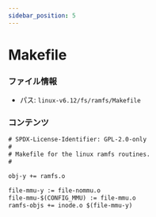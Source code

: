 ```yaml
---
sidebar_position: 5
---
```

# Makefile

### ファイル情報

- パス: `linux-v6.12/fs/ramfs/Makefile`

### コンテンツ

```txt
# SPDX-License-Identifier: GPL-2.0-only
#
# Makefile for the linux ramfs routines.
#

obj-y += ramfs.o

file-mmu-y := file-nommu.o
file-mmu-$(CONFIG_MMU) := file-mmu.o
ramfs-objs += inode.o $(file-mmu-y)

```
